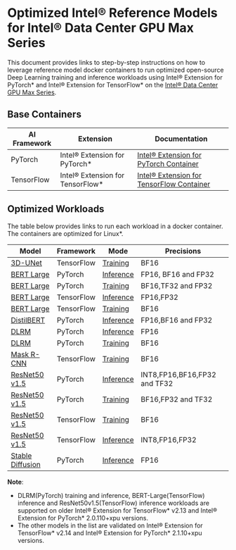 # Optimized Intel® Reference Models for Intel® Data Center GPU Max Series

This document provides links to step-by-step instructions on how to leverage reference model docker containers to run optimized open-source Deep Learning training and inference workloads using Intel® Extension for PyTorch* and Intel® Extension for TensorFlow* on the [Intel® Data Center GPU Max Series](https://www.intel.com/content/www/us/en/products/details/discrete-gpus/data-center-gpu/max-series.html).

## Base Containers

| AI Framework                 | Extension            | Documentation |
| -----------------------------| ------------- | ----------------- |
| PyTorch | Intel® Extension for PyTorch* | [Intel® Extension for PyTorch Container](https://github.com/intel/intel-extension-for-pytorch/blob/v2.1.10%2Bxpu/docker/README.md) |
| TensorFlow | Intel® Extension for TensorFlow* | [Intel® Extension for TensorFlow Container](https://github.com/intel/intel-extension-for-tensorflow/blob/v2.14.0.1/docker/README.md)|

## Optimized Workloads

The table below provides links to run each workload in a docker container. The containers are optimized for Linux*. 

| Model                            | Framework                  | Mode | Precisions | 
| ----------------------------|     ---------- | ------------------- | ------------ |
| [3D-UNet](https://arxiv.org/abs/1606.06650) | TensorFlow | [Training](../../models_v2/tensorflow/3d_unet/training/gpu/CONTAINER.md) | BF16 |
| [BERT Large](https://arxiv.org/pdf/1810.04805.pdf)                                           | PyTorch | [Inference](../../models_v2/pytorch/bert_large/inference/gpu/CONTAINER.md) | FP16, BF16 and FP32 | 
| [BERT Large](https://arxiv.org/pdf/1810.04805.pdf)                                           | PyTorch | [Training](../../models_v2/pytorch/bert_large/training/gpu) | BF16,TF32 and FP32 |
| [BERT Large](https://arxiv.org/pdf/1810.04805.pdf)                                           | TensorFlow | [Inference](../../quickstart/language_modeling/tensorflow/bert_large/inference/gpu/DEVCATALOG.md) | FP16,FP32 |
| [BERT Large](https://arxiv.org/pdf/1810.04805.pdf)                                           | TensorFlow | [Training](../../models_v2/tensorflow/bert_large/training/gpu/CONTAINER.md) | BF16 |
| [DistilBERT](https://arxiv.org/abs/1910.01108) | PyTorch | [Inference](../../models_v2/pytorch/distilbert/inference/gpu/CONTAINER_MAX.md) | FP16,BF16 and FP32 |
| [DLRM](https://arxiv.org/abs/1906.00091) | PyTorch | [Inference](../../quickstart/recommendation/pytorch/torchrec_dlrm/inference/gpu/DEVCATALOG.md) | FP16 | 
| [DLRM](https://arxiv.org/abs/1906.00091) | PyTorch | [Training](../../quickstart/recommendation/pytorch/torchrec_dlrm/training/gpu/DEVCATALOG.md) | BF16 | 
| [Mask R-CNN](https://arxiv.org/abs/1703.06870) | TensorFlow | [Training](../../models_v2/tensorflow/maskrcnn/training/gpu/CONTAINER.md) | BF16 |
| [ResNet50 v1.5](https://arxiv.org/pdf/1512.03385.pdf) | PyTorch | [Inference](../../models_v2/pytorch/resnet50v1_5/inference/gpu/CONTAINER_MAX.md) | INT8,FP16,BF16,FP32 and TF32 | 
| [ResNet50 v1.5](https://arxiv.org/pdf/1512.03385.pdf) | PyTorch | [Training](../../models_v2/pytorch/resnet50v1_5/training/gpu/CONTAINER.md) | BF16,FP32 and TF32 | 
| [ResNet50 v1.5](https://arxiv.org/pdf/1512.03385.pdf) | TensorFlow | [Training](../../models_v2/tensorflow/resnet50v1_5/training/gpu/CONTAINER.md) |  BF16 | 
| [ResNet50 v1.5](https://arxiv.org/pdf/1512.03385.pdf) | TensorFlow | [Inference](../../quickstart/image_recognition/tensorflow/resnet50v1_5/inference/gpu/DEVCATALOG_MAX.md) | INT8,FP16,FP32 | 
| [Stable Diffusion](https://arxiv.org/abs/2112.10752) | PyTorch | [Inference](../../models_v2/pytorch/stable_diffusion/inference/gpu/CONTAINER_MAX.md) | FP16 |

**Note**: 
* DLRM(PyTorch) training and inference, BERT-Large(TensorFlow) inference and ResNet50v1.5(TensorFlow)    inference workloads are supported on older Intel® Extension for TensorFlow* v2.13 and Intel® Extension for PyTorch* 2.0.110+xpu versions. 
* The other models in the list are validated on Intel® Extension for TensorFlow* v2.14 and Intel® Extension for PyTorch* 2.1.10+xpu versions.
